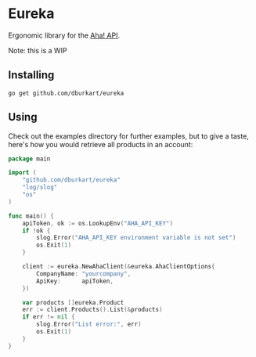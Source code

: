 # Eureka

Ergonomic library for the [Aha! API](https://www.aha.io/api).

Note: this is a WIP

## Installing

```shell
go get github.com/dburkart/eureka
```

## Using

Check out the examples directory for further examples, but to give a taste, here's how you would retrieve all products in an account:

```go
package main

import (
	"github.com/dburkart/eureka"
	"log/slog"
	"os"
)

func main() {
	apiToken, ok := os.LookupEnv("AHA_API_KEY")
	if !ok {
		slog.Error("AHA_API_KEY environment variable is not set")
		os.Exit(1)
	}

	client := eureka.NewAhaClient(&eureka.AhaClientOptions{
		CompanyName: "yourcompany",
		ApiKey:      apiToken,
	})

	var products []eureka.Product
	err := client.Products().List(&products)
	if err != nil {
		slog.Error("List error:", err)
		os.Exit(1)
	}
}

```